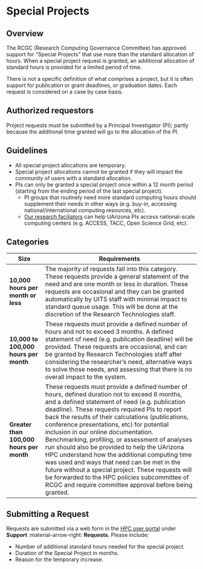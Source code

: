 # Special Projects

## Overview

The RCGC (Research Computing Governance Committee) has approved support for "Special Projects" that use more than the standard allocation of hours. When a special project request is granted, an additional allocation of standard hours is provided for a limited period of time.   

There is not a specific definition of what comprises a project, but it is often support for publication or grant deadlines, or graduation dates. Each request is considered on a case by case basis.

## Authorized requestors
Project requests must be submitted by a Principal Investigator (PI); partly because the additional time granted will go to the allocation of the PI.

## Guidelines

* All special project allocations are temporary.
* Special project allocations cannot be granted if they will impact the community of users with a standard allocation.
* PIs can only be granted a special project once within a 12 month period (starting from the ending period of the last special project).
    * PI groups that routinely need more standard computing hours should supplement their needs in other ways (e.g. buy-in, accessing national/international computing resources, etc).
    * [Our research faciliators](../../support_and_training/consulting_services/) can help UArizona PIs access national-scale computing centers (e.g. ACCESS, TACC, Open Science Grid, etc).

## Categories

| Size | Requirements |
|-|-|
| **10,000 hours per month or less** | The majority of requests fall into this category. These requests provide a general statement of the need and are one month or less in duration. These requests are occasional and they can be granted automatically by UITS staff with minimal impact to standard queue usage. This will be done at the discretion of the Research Technologies staff.|
| **10,000 to 100,000 hours per month** | These requests must provide a defined number of hours and not to exceed 3 months. A defined statement of need (e.g. publication deadline) will be provided. These requests are occasional, and can be granted by Research Technologies staff after considering the researcher’s need, alternative ways to solve those needs, and assessing that there is no overall impact to the system.|
|**Greater than 100,000 hours per month** | These requests must provide a defined number of hours, defined duration not to exceed 6 months, and a defined statement of need (e.g. publication deadline). These requests required PIs to report back the results of their calculations (publications, conference presentations, etc) for potential inclusion in our online documentation. Benchmarking, profiling, or assessment of analyses run should also be provided to help the UArizona HPC understand how the additional computing time was used and ways that need can be met in the future without a special project. These requests will be forwarded to the HPC policies subcommittee of RCGC and require committee approval before being granted. |

## Submitting a Request
Requests are submitted via a web form in the [HPC user portal](https://portal.hpc.arizona.edu) under **Support** :material-arrow-right: **Requests**.  Please include:

* Number of additional standard hours needed for the special project.
* Duration of the Special Project in months.
* Reason for the temporary increase.